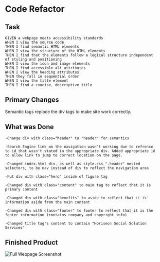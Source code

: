 # Code Refactor

## Task

```
GIVEN a webpage meets accessibility standards
WHEN I view the source code
THEN I find semantic HTML elements
WHEN I view the structure of the HTML elements
THEN I find that the elements follow a logical structure independent of styling and positioning
WHEN I view the icon and image elements
THEN I find accessible alt attributes
WHEN I view the heading attributes
THEN they fall in sequential order
WHEN I view the title element
THEN I find a concise, descriptive title
```

## Primary Changes

Semantic tags replace the div tags to make site work correctly.


## What was Done

```
-Change div with class="header" to "header" for semantics

-Search Engine link on the navigation wasn't working due to refrence to id that wasn't stated in the appropriate div. Added appropriate id to allow link to jump to correct location on the page.

-Changed index.html div, as well as style.css ".header" nested selectors, to be nav instead of div to reflect the navigation area

-Put div with class="hero" inside of figure tag

-Changed div with class="content" to main tag to reflect that it is primary content

-Changed div with class="benefits" to aside to reflect that it is information aside from the main content

-Changed div with class="footer" to footer to reflect that it is the footer information (contains company and copyright info)

-Changed title tag's content to contain "Horiseon Social Solution Services"
```

## Finished Product

![Full Webpage Screenshot](./assets/images/horiseonpage.png)
